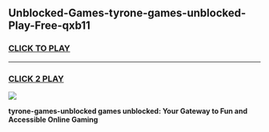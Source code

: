 
## Unblocked-Games-tyrone-games-unblocked-Play-Free-qxb11
<h3>
<a href="https://premium76.site?title=tyrone-games-unblocked&ref=15A">CLICK TO PLAY</a></h3>
<hr>

<h3>
<a href="https://premium76.site?title=tyrone-games-unblocked&ref=15A">CLICK 2 PLAY</a>
  
</h3>

<a href="https://premium76.site?title=tyrone-games-unblocked&ref=15A"><img src="https://clearcache.store/games.png"></a>


**tyrone-games-unblocked games unblocked: Your Gateway to Fun and Accessible Online Gaming**
